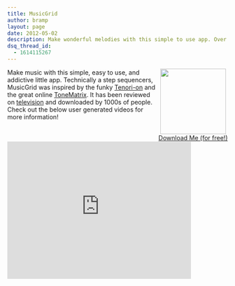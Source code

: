 ```yaml
---
title: MusicGrid
author: bramp
layout: page
date: 2012-05-02
description: Make wonderful melodies with this simple to use app. Over a million people have downloaded MusicGrid, with a 4.8/5 average rating on the Play store.
dsq_thread_id:
  - 1614115267
---
```

<div style="float: right; text-align: center;">
  <a href="https://play.google.com/store/apps/details?id=net.bramp.musicgrid"><img src="https://chart.googleapis.com/chart?cht=qr&chs=150x150&chl=https://play.google.com/store/apps/details?id=net.bramp.musicgrid" alt="" width="150" height="150" /><br /> Download Me (for free!)<br /> </a>
</div>

Make music with this simple, easy to use, and addictive little app. Technically a step sequencers, MusicGrid was inspired by the funky [Tenori-on][1] and the great online [ToneMatrix][2]. It has been reviewed on [television][3] and downloaded by 1000s of people. Check out the below user generated videos for more information!

<iframe width="420" height="315" src="https://www.youtube.com/embed/SaGJtBZ321s" frameborder="0" allowfullscreen></iframe>

 [1]: http://www.global.yamaha.com/tenori-on/
 [2]: http://lab.andre-michelle.com/JwUQ&sig2=M5U9nzjbsQdyvpgC0qg86g
 [3]: http://news.bbc.co.uk/2/hi/programmes/click_online/9451965.stm
 